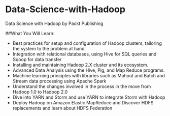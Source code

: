 # Data-Science-with-Hadoop
Data Science with Hadoop by Packt Publishing

##What You Will Learn:
*	Best practices for setup and configuration of Hadoop clusters, tailoring the system to the problem at hand
*	Integration with relational databases, using Hive for SQL queries and Sqoop for data transfer
*	Installing and maintaining Hadoop 2.X cluster and its ecosystem.
*	Advanced Data Analysis using the Hive, Pig, and Map Reduce programs.
*	Machine learning principles with libraries such as Mahout and Batch and Stream data processing using Apache Spark
*	Understand the changes involved in the process in the move from Hadoop 1.0 to Hadoop 2.0
*	Dive into YARN and Storm and use YARN to integrate Storm with Hadoop
*	Deploy Hadoop on Amazon Elastic MapReduce and Discover HDFS replacements and learn about HDFS Federation

